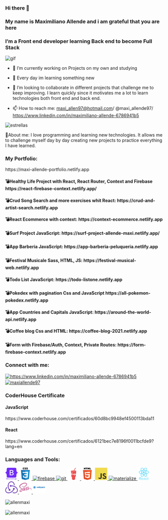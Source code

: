 ### Hi there 👋
<h3>My name is Maximiliano Allende and i am grateful that you are here</h3>
<h3>I’m a Front end developer learning Back end to become Full Stack</h3>

![gif](https://user-images.githubusercontent.com/82886698/127077899-bafe86b3-0bf6-4001-b449-bdbf0c0e43c4.gif)

- 🔭 I’m currently working on Projects on my own and studying 
- 🌱 Every day im learning something new

- 👯 I’m looking to collaborate in different projects that challenge me to keep improving.
I learn quickly since it motivates me a lot to learn technologies both front end and back end.

- 📫 How to reach me: maxi_allen97@hotmail.com/ @maxi_allende97/ https://www.linkedin.com/in/maximiliano-allende-6786941b5

![estrellas](https://user-images.githubusercontent.com/82886698/127089695-53ebd6e4-c1fc-402c-89db-fcbcc5a03ba6.gif)


🙈About me: I love programming and learning new technologies.
It allows me to challenge myself day by day creating new projects to practice everything I have learned. 
<h3>My Portfolio:</h3>
https://maxi-allende-portfolio.netlify.app

<h4>💣Healthy Life Project with React, React Router, Context and Firebase https://react-firebase-context.netlify.app/
<h4>💣Crud Song Search and more exercises whit React: https://crud-and-artist-search.netlify.app </h4>
<h4>💣React Ecommerce with context: https://context-ecommerce.netlify.app </h4>
<h4>💣Surf Project JavaScript: https://surf-project-allende-maxi.netlify.app/ </h4>
<h4>💣App Barberia JavaScript: https://app-barberia-peluqueria.netlify.app </h4>
<h4>💣Festival Musicale Sass, HTML, JS: https://festival-musical-web.netlify.app </h4>
<h4>💣Todo List JavaScript: https://todo-listone.netlify.app </h4>
<h4>💣Pokedex with pagination Css and JavaScript https://all-pokemon-pokedex.netlify.app </h4>
<h4>💣App Countries and Capitals JavaScript: https://around-the-world-api.netlify.app </h4>
<h4>💣Coffee blog Css and HTML: https://coffee-blog-2021.netlify.app </h4>
<h4>💣Form with Firebase/Auth, Context, Private Routes: https://form-firebase-context.netlify.app </h4>

<h3 align="left">Connect with me:</h3>
<p align="left">
<a href="https://www.linkedin.com/in/maximiliano-allende-6786941b5" target="blank"><img align="center" src="https://raw.githubusercontent.com/rahuldkjain/github-profile-readme-generator/master/src/images/icons/Social/linked-in-alt.svg" alt="https://www.linkedin.com/in/maximiliano-allende-6786941b5" height="30" width="40" /></a>
<a href="https://instagram.com/maxiallende97" target="blank"><img align="center" src="https://raw.githubusercontent.com/rahuldkjain/github-profile-readme-generator/master/src/images/icons/Social/instagram.svg" alt="maxiallende97" height="30" width="40" /></a>
</p>

<h3> CoderHouse Certificate </h3>
  <h4>JavaScript</h4>
https://www.coderhouse.com/certificados/60d8bc9948ef4500113bda11
  <h4>React</h4>
https://www.coderhouse.com/certificados/6121bec7e8196f0011bcfde9?lang=en

<h3 align="left">Languages and Tools:</h3>
<p align="left"> <a href="https://getbootstrap.com" target="_blank"> <img src="https://raw.githubusercontent.com/devicons/devicon/master/icons/bootstrap/bootstrap-plain-wordmark.svg" alt="bootstrap" width="40" height="40"/> </a> 
<a href="https://www.w3schools.com/css/" target="_blank"> <img src="https://raw.githubusercontent.com/devicons/devicon/master/icons/css3/css3-original-wordmark.svg" alt="css3" width="40" height="40"/> </a> 
<a href="https://firebase.google.com/" target="_blank"> <img src="https://www.vectorlogo.zone/logos/firebase/firebase-icon.svg" alt="firebase" width="40" height="40"/> </a> 
<a href="https://git-scm.com/" target="_blank"> <img src="https://www.vectorlogo.zone/logos/git-scm/git-scm-icon.svg" alt="git" width="40" height="40"/> </a> 
<a href="https://gulpjs.com" target="_blank"> <img src="https://raw.githubusercontent.com/devicons/devicon/master/icons/gulp/gulp-plain.svg" alt="gulp" width="40" height="40"/> </a> 
<a href="https://www.w3.org/html/" target="_blank"> <img src="https://raw.githubusercontent.com/devicons/devicon/master/icons/html5/html5-original-wordmark.svg" alt="html5" width="40" height="40"/> </a> 
<a href="https://developer.mozilla.org/en-US/docs/Web/JavaScript" target="_blank"> <img src="https://raw.githubusercontent.com/devicons/devicon/master/icons/javascript/javascript-original.svg" alt="javascript" width="40" height="40"/> </a> 
<a href="https://materializecss.com/" target="_blank"> <img src="https://raw.githubusercontent.com/prplx/svg-logos/5585531d45d294869c4eaab4d7cf2e9c167710a9/svg/materialize.svg" alt="materialize" width="40" height="40"/> </a> 
<a href="https://reactjs.org/" target="_blank"> <img src="https://raw.githubusercontent.com/devicons/devicon/master/icons/react/react-original-wordmark.svg" alt="react" width="40" height="40"/> </a> 
<a href="https://redux.js.org" target="_blank"> <img src="https://raw.githubusercontent.com/devicons/devicon/master/icons/redux/redux-original.svg" alt="redux" width="40" height="40"/> </a> 
<a href="https://sass-lang.com" target="_blank"> <img src="https://raw.githubusercontent.com/devicons/devicon/master/icons/sass/sass-original.svg" alt="sass" width="40" height="40"/> </a> 
<a href="https://webpack.js.org" target="_blank"> <img src="https://raw.githubusercontent.com/devicons/devicon/d00d0969292a6569d45b06d3f350f463a0107b0d/icons/webpack/webpack-original-wordmark.svg" alt="webpack" width="40" height="40"/> </a> </p>

<p><img align="center" src="https://github-readme-stats.vercel.app/api/top-langs?username=allenmaxi&show_icons=true&locale=en&layout=compact" alt="allenmaxi" /></p>

<p><img align="center" src="https://github-readme-streak-stats.herokuapp.com/?user=allenmaxi&" alt="allenmaxi" /></p>
